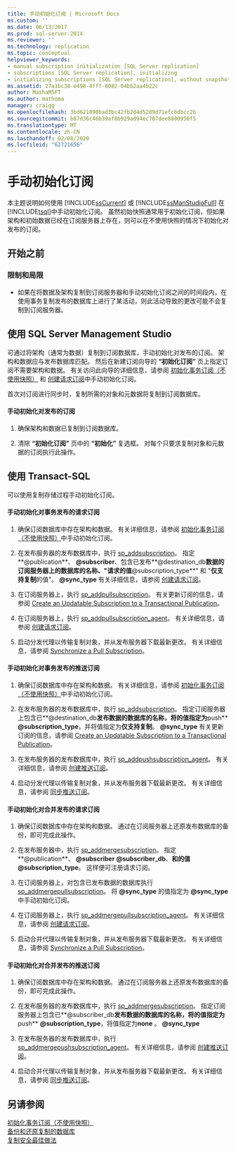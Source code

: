 ```yaml
---
title: 手动初始化订阅 | Microsoft Docs
ms.custom: ''
ms.date: 06/13/2017
ms.prod: sql-server-2014
ms.reviewer: ''
ms.technology: replication
ms.topic: conceptual
helpviewer_keywords:
- manual subscription initialization [SQL Server replication]
- subscriptions [SQL Server replication], initializing
- initializing subscriptions [SQL Server replication], without snapshots
ms.assetid: 27a1bc38-e498-4fff-8082-04b52aa4b22c
author: MashaMSFT
ms.author: mathoma
manager: craigg
ms.openlocfilehash: 3bd621890bad3bc42fb2d4d5289d71efcbdbcc2b
ms.sourcegitcommit: b87d36c46b39af8b929ad94ec707dee8800950f5
ms.translationtype: MT
ms.contentlocale: zh-CN
ms.lasthandoff: 02/08/2020
ms.locfileid: "62721656"
---
```

# <a name="initialize-a-subscription-manually"></a>手动初始化订阅
  本主题说明如何使用 [!INCLUDE[ssCurrent](../../includes/sscurrent-md.md)] 或 [!INCLUDE[ssManStudioFull](../../includes/ssmanstudiofull-md.md)] 在 [!INCLUDE[tsql](../../includes/tsql-md.md)]中手动初始化订阅。 虽然初始快照通常用于初始化订阅，但如果架构和初始数据已经在订阅服务器上存在，则可以在不使用快照的情况下初始化对发布的订阅。  
  
##  <a name="BeforeYouBegin"></a> 开始之前  
  
###  <a name="Restrictions"></a> 限制和局限  
  
-   如果在将数据及架构复制到订阅服务器和手动初始化订阅之间的时间段内，在使用事务复制发布的数据库上进行了某活动，则此活动导致的更改可能不会复制到订阅服务器。  
  
##  <a name="SSMSProcedure"></a> 使用 SQL Server Management Studio  
 可通过将架构（通常为数据）复制到订阅数据库，手动初始化对发布的订阅。 架构和数据应与发布数据库匹配。 然后在新建订阅向导的 **“初始化订阅”** 页上指定订阅不需要架构和数据。 有关访问此向导的详细信息，请参阅 [初始化事务订阅（不使用快照）](initialize-a-transactional-subscription-without-a-snapshot.md) 和 [创建请求订阅](create-a-pull-subscription.md)中手动初始化订阅。  
  
 首次对订阅进行同步时，复制所需的对象和元数据将复制到订阅数据库。  
  
#### <a name="to-initialize-a-subscription-to-a-publication-manually"></a>手动初始化对发布的订阅  
  
1.  确保架构和数据已复制到订阅数据库。  
  
2.  清除 **“初始化订阅”** 页中的 **“初始化”** 复选框。 对每个只要求复制对象和元数据的订阅执行此操作。  
  
##  <a name="TsqlProcedure"></a> 使用 Transact-SQL  
 可以使用复制存储过程手动初始化订阅。  
  
#### <a name="to-manually-initialize-a-pull-subscription-to-a-transactional-publication"></a>手动初始化对事务发布的请求订阅  
  
1.  确保订阅数据库中存在架构和数据。 有关详细信息，请参阅 [初始化事务订阅（不使用快照）](initialize-a-transactional-subscription-without-a-snapshot.md)中手动初始化订阅。  
  
2.  在发布服务器的发布数据库中，执行 [sp_addsubscription](/sql/relational-databases/system-stored-procedures/sp-addsubscription-transact-sql)。 指定**@publication**、 **@subscriber**、包含已发布**@destination_db**数据的订阅服务器上的数据库的名称、"**请求**的值**@subscription_type**" 和 "**仅支持复制**的值"。 **@sync_type** 有关详细信息，请参阅 [创建请求订阅](create-a-pull-subscription.md)。  
  
3.  在订阅服务器上，执行 [sp_addpullsubscription](/sql/relational-databases/system-stored-procedures/sp-addpullsubscription-transact-sql)。 有关更新订阅的信息，请参阅 [Create an Updatable Subscription to a Transactional Publication](publish/create-an-updatable-subscription-to-a-transactional-publication.md)。  
  
4.  在订阅服务器上，执行 [sp_addpullsubscription_agent](/sql/relational-databases/system-stored-procedures/sp-addpullsubscription-agent-transact-sql)。 有关详细信息，请参阅 [创建请求订阅](create-a-pull-subscription.md)。  
  
5.  启动分发代理以传输复制对象，并从发布服务器下载最新更改。 有关详细信息，请参阅 [Synchronize a Pull Subscription](synchronize-a-pull-subscription.md)。  
  
#### <a name="to-manually-initialize-a-push-subscription-to-a-transactional-publication"></a>手动初始化对事务发布的推送订阅  
  
1.  确保订阅数据库中存在架构和数据。 有关详细信息，请参阅 [初始化事务订阅（不使用快照）](initialize-a-transactional-subscription-without-a-snapshot.md)中手动初始化订阅。  
  
2.  在发布服务器的发布数据库中，执行 [sp_addsubscription](/sql/relational-databases/system-stored-procedures/sp-addsubscription-transact-sql)。 指定订阅服务器上包含已**@destination_db**发布数据的数据库的名称，将的值指定为**push** **@subscription_type**，并将值指定为**仅支持复制**。 **@sync_type** 有关更新订阅的信息，请参阅 [Create an Updatable Subscription to a Transactional Publication](publish/create-an-updatable-subscription-to-a-transactional-publication.md)。  
  
3.  在发布服务器的发布数据库中，执行 [sp_addpushsubscription_agent](/sql/relational-databases/system-stored-procedures/sp-addpullsubscription-agent-transact-sql)。 有关详细信息，请参阅 [创建推送订阅](create-a-push-subscription.md)。  
  
4.  启动分发代理以传输复制对象，并从发布服务器下载最新更改。 有关详细信息，请参阅 [同步推送订阅](synchronize-a-push-subscription.md)。  
  
#### <a name="to-manually-initialize-a-pull-subscription-to-a-merge-publication"></a>手动初始化对合并发布的请求订阅  
  
1.  确保订阅数据库中存在架构和数据。 通过在订阅服务器上还原发布数据库的备份，即可完成此操作。  
  
2.  在发布服务器中，执行 [sp_addmergesubscription](/sql/relational-databases/system-stored-procedures/sp-addmergesubscription-transact-sql)。 指定**@publication**、 **@subscriber** **@subscriber_db**、**和的值** **@subscription_type**。 这样便可注册请求订阅。  
  
3.  在订阅服务器上，对包含已发布数据的数据库执行 [sp_addmergepullsubscription](/sql/relational-databases/system-stored-procedures/sp-addmergepullsubscription-transact-sql)。 将 **@sync_type** 的值指定为 **@sync_type**中手动初始化订阅。  
  
4.  在订阅服务器上，执行 [sp_addmergepullsubscription_agent](/sql/relational-databases/system-stored-procedures/sp-addmergepullsubscription-agent-transact-sql)。 有关详细信息，请参阅 [创建请求订阅](create-a-pull-subscription.md)。  
  
5.  启动合并代理以传输复制对象，并从发布服务器下载最新更改。 有关详细信息，请参阅 [Synchronize a Pull Subscription](synchronize-a-pull-subscription.md)。  
  
#### <a name="to-manually-initialize-a-push-subscription-to-a-merge-publication"></a>手动初始化对合并发布的推送订阅  
  
1.  确保订阅数据库中存在架构和数据。 通过在订阅服务器上还原发布数据库的备份，即可完成此操作。  
  
2.  在发布服务器的发布数据库中，执行 [sp_addmergesubscription](/sql/relational-databases/system-stored-procedures/sp-addmergesubscription-transact-sql)。 指定订阅服务器上包含已**@subscriber_db**发布数据的数据库的名称，将的值指定为**push** **@subscription_type**，将值指定为**none** 。 **@sync_type**  
  
3.  在发布服务器的发布数据库中，执行 [sp_addmergepushsubscription_agent](/sql/relational-databases/system-stored-procedures/sp-addmergepushsubscription-agent-transact-sql)。 有关详细信息，请参阅 [创建推送订阅](create-a-push-subscription.md)。  
  
4.  启动合并代理以传输复制对象，并从发布服务器下载最新更改。 有关详细信息，请参阅 [同步推送订阅](synchronize-a-push-subscription.md)。  
  
## <a name="see-also"></a>另请参阅  
 [初始化事务订阅（不使用快照）](initialize-a-transactional-subscription-without-a-snapshot.md)   
 [备份和还原复制的数据库](administration/back-up-and-restore-replicated-databases.md)   
 [复制安全最佳做法](security/replication-security-best-practices.md)  
  
  

